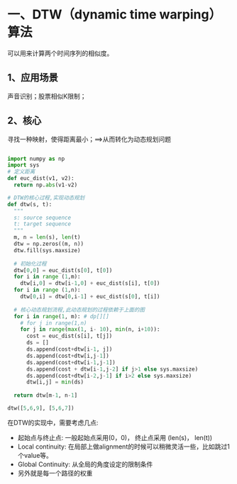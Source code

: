 # 一、DTW（dynamic time warping）算法

可以用来计算两个时间序列的相似度。

## 1、应用场景

声音识别；股票相似K限制；

## 2、核心

寻找一种映射，使得距离最小；==>从而转化为动态规划问题

```python

import numpy as np
import sys
# 定义距离
def euc_dist(v1, v2):
  return np.abs(v1-v2)

# DTW的核心过程,实现动态规划
def dtw(s, t):
  """
  s: source sequence
  t: target sequence
  """
  m, n = len(s), len(t)
  dtw = np.zeros((m, n))
  dtw.fill(sys.maxsize)
 
  # 初始化过程
  dtw[0,0] = euc_dist(s[0], t[0])
  for i in range (1,m):
    dtw[i,0] = dtw[i-1,0] + euc_dist(s[i], t[0])
  for i in range (1,n):
    dtw[0,i] = dtw[0,i-1] + euc_dist(s[0], t[i])
 
  # 核心动态规划流程,此动态规划的过程依赖于上面的图
  for i in range(1, m): # dp[][]
    # for j in range(1,n)
    for j in range(max(1, i- 10), min(n, i+10)):
      cost = euc_dist(s[i], t[j])
      ds = []
      ds.append(cost+dtw[i-1, j])
      ds.append(cost+dtw[i,j-1])
      ds.append(cost+dtw[i-1,j-1])
      ds.append(cost + dtw[i-1,j-2] if j>1 else sys.maxsize)
      ds.append(cost+dtw[i-2,j-1] if i>2 else sys.maxsize)
      dtw[i,j] = min(ds)
 
  return dtw[m-1, n-1]

dtw([5,6,9], [5,6,7])

```

在DTW的实现中，需要考虑几点:

- 起始点与终止点: 一般起始点采用(0，0)， 终止点采用 (len(s)， len(t))
- Local continuity: 在局部上做alignment的时候可以稍微灵活一些，比如跳过1个value等。
- Global Continuity: 从全局的角度设定的限制条件
- 另外就是每一个路径的权重

